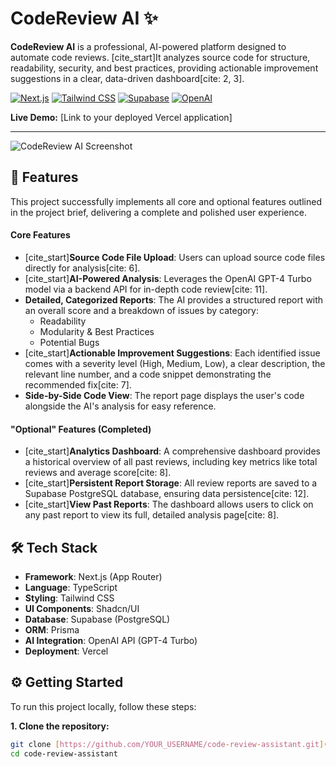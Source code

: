 # CodeReview AI ✨

**CodeReview AI** is a professional, AI-powered platform designed to automate code reviews. [cite_start]It analyzes source code for structure, readability, security, and best practices, providing actionable improvement suggestions in a clear, data-driven dashboard[cite: 2, 3].

[![Next.js](https://img.shields.io/badge/Next.js-000000?style=for-the-badge&logo=nextdotjs&logoColor=white)](https://nextjs.org/)
[![Tailwind CSS](https://img.shields.io/badge/Tailwind_CSS-38B2AC?style=for-the-badge&logo=tailwind-css&logoColor=white)](https://tailwindcss.com/)
[![Supabase](https://img.shields.io/badge/Supabase-3ECF8E?style=for-the-badge&logo=supabase&logoColor=white)](https://supabase.com/)
[![OpenAI](https://img.shields.io/badge/OpenAI-412991?style=for-the-badge&logo=openai&logoColor=white)](https://openai.com/)

**Live Demo:** [Link to your deployed Vercel application]

---

![CodeReview AI Screenshot](<Link to a screenshot of your app, maybe the report page>)

## 🚀 Features

This project successfully implements all core and optional features outlined in the project brief, delivering a complete and polished user experience.

#### Core Features
-   [cite_start]**Source Code File Upload**: Users can upload source code files directly for analysis[cite: 6].
-   [cite_start]**AI-Powered Analysis**: Leverages the OpenAI GPT-4 Turbo model via a backend API for in-depth code review[cite: 11].
-   **Detailed, Categorized Reports**: The AI provides a structured report with an overall score and a breakdown of issues by category:
    -   Readability
    -   Modularity & Best Practices
    -   Potential Bugs
-   [cite_start]**Actionable Improvement Suggestions**: Each identified issue comes with a severity level (High, Medium, Low), a clear description, the relevant line number, and a code snippet demonstrating the recommended fix[cite: 7].
-   **Side-by-Side Code View**: The report page displays the user's code alongside the AI's analysis for easy reference.

#### "Optional" Features (Completed)
-   [cite_start]**Analytics Dashboard**: A comprehensive dashboard provides a historical overview of all past reviews, including key metrics like total reviews and average score[cite: 8].
-   [cite_start]**Persistent Report Storage**: All review reports are saved to a Supabase PostgreSQL database, ensuring data persistence[cite: 12].
-   [cite_start]**View Past Reports**: The dashboard allows users to click on any past report to view its full, detailed analysis page[cite: 8].

## 🛠️ Tech Stack

-   **Framework**: Next.js (App Router)
-   **Language**: TypeScript
-   **Styling**: Tailwind CSS
-   **UI Components**: Shadcn/UI
-   **Database**: Supabase (PostgreSQL)
-   **ORM**: Prisma
-   **AI Integration**: OpenAI API (GPT-4 Turbo)
-   **Deployment**: Vercel

## ⚙️ Getting Started

To run this project locally, follow these steps:

**1. Clone the repository:**
```bash
git clone [https://github.com/YOUR_USERNAME/code-review-assistant.git](https://github.com/YOUR_USERNAME/code-review-assistant.git)
cd code-review-assistant